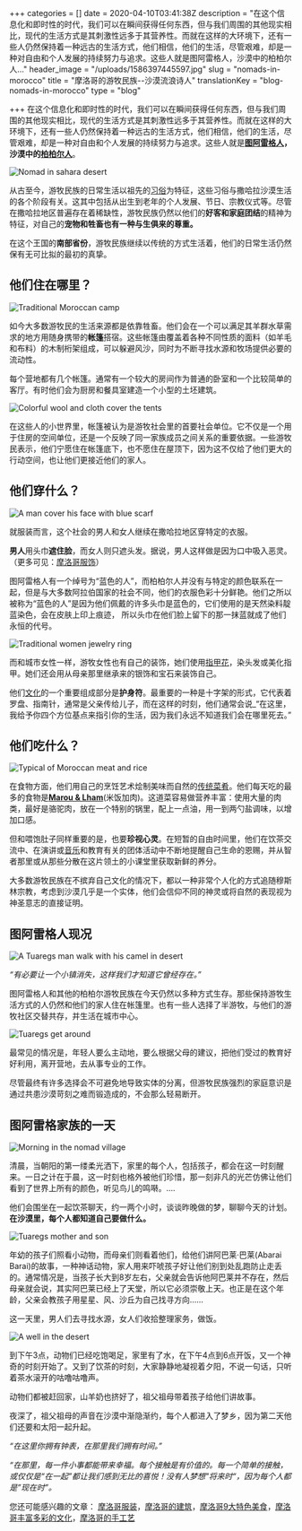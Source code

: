 +++
categories = []
date = 2020-04-10T03:41:38Z
description = "在这个信息化和即时性的时代，我们可以在瞬间获得任何东西，但与我们周围的其他现实相比，现代的生活方式是其刺激性远多于其营养性。而就在这样的大环境下，还有一些人仍然保持着一种远古的生活方式，他们相信，他们的生活，尽管艰难，却是一种对自由和个人发展的持续努力与追求。这些人就是图阿雷格人，沙漠中的柏柏尔人..."
header_image = "/uploads/1586397445597.jpg"
slug = "nomads-in-morocco"
title = "摩洛哥的游牧民族--沙漠流浪诗人"
translationKey = "blog-nomads-in-morocco"
type = "blog"

+++
在这个信息化和即时性的时代，我们可以在瞬间获得任何东西，但与我们周围的其他现实相比，现代的生活方式是其刺激性远多于其营养性。而就在这样的大环境下，还有一些人仍然保持着一种远古的生活方式，他们相信，他们的生活，尽管艰难，却是一种对自由和个人发展的持续努力与追求。这些人就是[**图阿雷格人**](/zh/blog/do-you-know-the-tuaregs-lords-of-the-desert/ "你知道沙漠领主 - 图阿格雷格人吗？")**，沙漠中的**[**柏柏尔人**](/zh/blog/what-do-you-know-about-the-berber-people/ "柏柏尔人")。

![Nomad in sahara desert](/uploads/1586397419960.jpg "Nomad in sahara desert")

从古至今，游牧民族的日常生活以祖先的[习俗](/zh/blog/customs-and-traditions-of-morocco/ "摩洛哥习俗与传统")为特征，这些习俗与撒哈拉沙漠生活的各个阶段有关。这其中包括从出生到老年的个人发展、节日、宗教仪式等。尽管在撒哈拉地区普遍存在着稀缺性，游牧民族仍然以他们的**好客和家庭团结**的精神为特征，对自己的**宠物和牲畜也有一种与生俱来的尊重。**

在这个王国的**南部省份**，游牧民族继续以传统的方式生活着，他们的日常生活仍然保有无可比拟的最初的真挚。

## **他们住在哪里？**

![Traditional Moroccan camp](/uploads/1586487406260.jpg "Traditional Moroccan camp")

如今大多数游牧民的生活来源都是依靠牲畜。他们会在一个可以满足其羊群水草需求的地方用随身携带的**帐篷**搭宿。这些帐篷由覆盖着各种不同性质的面料（如羊毛和布料）的木制桁架组成，可以躲避风沙，同时为不断寻找水源和牧场提供必要的流动性。

每个营地都有几个帐篷。通常有一个较大的房间作为普通的卧室和一个比较简单的客厅。有时他们会为厨房和餐具室建造一个小型的土坯建筑。

![Colorful wool and cloth cover the tents](/uploads/1586397577114.jpg "Colorful wool and cloth cover the tents")

在这些人的小世界里，帐篷被认为是游牧社会里的首要社会单位。它不仅是一个用于住房的空间单位，还是一个反映了同一家族成员之间关系的重要依据。一些游牧民表示，他们宁愿住在帐篷底下，也不愿住在屋顶下，因为这不仅给了他们更大的行动空间，也让他们更接近他们的家人。

## **他们穿什么？**

![A man cover his face with blue scarf ](/uploads/1586397938794.jpg "A man cover his face with blue scarf ")

就服装而言，这个社会的男人和女人继续在撒哈拉地区穿特定的衣服。

**男人**用头巾**遮住脸**，而女人则只遮头发。据说，男人这样做是因为口中吸入恶灵。（更多可见：[摩洛哥服饰](/zh/blog/moroccan-costumes/ "摩洛哥服饰")）

图阿雷格人有一个绰号为“蓝色的人”，而柏柏尔人并没有与特定的颜色联系在一起，但是与大多数阿拉伯国家的社会不同，他们的衣服色彩十分鲜艳。他们之所以被称为“蓝色的人”是因为他们佩戴的许多头巾是蓝色的，它们使用的是天然染料靛蓝染色，会在皮肤上印上痕迹， 所以头巾在他们脸上留下的那一抹蓝就成了他们永恒的代号。

![Traditional women jewelry ring](/uploads/1586407374045.jpg "Traditional women jewelry ring")

而和城市女性一样，游牧女性也有自己的装饰，她们使用[指甲花](/zh/blog/henna-tattoos/ "海娜纹身")，染头发或美化指甲。她们还会用从母亲那里继承来的银饰和宝石来装饰自己。

他们[文化](/zh/blog/henna-tattoos/ "摩洛哥丰富多彩的文化 ")的一个重要组成部分是**护身符**。最重要的一种是十字架的形式，它代表着罗盘、指南针，通常是父亲传给儿子，而在这样的时刻，他们通常会说_“在这里，我给予你四个方位基点来指引你的生活，因为我们永远不知道我们会在哪里死去。”

## **他们吃什么？**

![Typical of Moroccan meat and rice](/uploads/1586408592764.jpg "Typical of Moroccan meat and rice")

在食物方面，他们用自己的烹饪艺术烩制美味而自然的[传统菜肴](/zh/blog/9-typical-moroccan-foods/ "摩洛哥9大特色美食 ")。他们每天吃的最多的食物是[**Marou & Lham**](/zh/blog/the-four-bases-of-moroccan-cuisine-by-dada-aida/ "Marou & Lham")(米饭加肉)。这道菜容易做营养丰富：使用大量的肉类，最好是骆驼肉，放在一个特别的锅里，配上一点油，用一到两勺盐调味，以增加口感。

但和喂饱肚子同样重要的是，也要**珍视心灵**。在短暂的自由时间里，他们在饮茶交流中、在演讲或[音乐](/zh/blog/music-and-traditional-dances-from-morocco/ "摩洛哥音乐与舞蹈")和教育有关的团体活动中不断地提醒自己生命的恩赐，并从智者那里或从那些分散在这片领土的小课堂里获取新鲜的养分。

大多数游牧民族在不摈弃自己文化的情况下，都以一种非常个人化的方式追随穆斯林宗教，考虑到沙漠几乎是一个实体，他们会信仰不同的神灵或将自然的表现视为神圣意志的直接证明。

## **图阿雷格人现况**

![A Tuaregs man walk with his camel in desert](/uploads/1586398405708.jpg "A Tuaregs man walk with his camel in desert")

_“有必要让一个小镇消失，这样我们才知道它曾经存在。”_

图阿雷格人和其他的柏柏尔游牧民族在今天仍然以多种方式生存。那些保持游牧生活方式的人仍然和他们的家人住在帐篷里。也有一些人选择了半游牧，与他们的游牧社区交替共存，并生活在城市中心。

![Tuaregs get around](/uploads/1586397590961.jpg "Tuaregs get around")

最常见的情况是，年轻人要么主动地，要么根据父母的建议，把他们受过的教育好好利用，离开营地，去从事专业的工作。

尽管最终有许多选择会不可避免地导致实体的分离，但游牧民族强烈的家庭意识是通过共患沙漠苛刻之难而锻造成的，不会那么轻易断开。

## **图阿雷格家族的一天**

![Morning in the nomad village](/uploads/1586401224434.jpg "Morning in the nomad village")

清晨，当朝阳的第一缕柔光洒下，家里的每个人，包括孩子，都会在这一时刻醒来。一日之计在于晨，这一时刻也格外被他们珍惜，那一刻非凡的光芒仿佛让他们看到了世界上所有的颜色，听见鸟儿的鸣啭。….

他们会围坐在一起饮茶聊天，约一两个小时，谈谈昨晚做的梦，聊聊今天的计划。**在沙漠里，每个人都知道自己要做什么。**

![Tuaregs mother and son](/uploads/WechatIMG523.jpeg "Tuaregs mother and son")

年幼的孩子们照看小动物，而母亲们则看着他们，给他们讲阿巴莱·巴莱(Abarai Barai)的故事，一种神话动物，家人用来吓唬孩子好让他们别到处乱跑防止走丢的。通常情况是，当孩子长大到8岁左右，父亲就会告诉他阿巴莱并不存在，然后母亲就会说，其实阿巴莱已经上了天堂，所以它必须崇敬上天。也正是在这个年龄，父亲会教孩子用星星、风、沙丘为自己找寻方向……

这一天里，男人们去寻找水源，女人们收拾整理家务，做饭。

![A well in the desert](/uploads/1586397458887.jpg "A well in the desert")

到下午3点，动物们已经吃饱喝足，家里有了水，在下午4点到6点开饭，又一个神奇的时刻开始了。又到了饮茶的时刻，大家静静地凝视着夕阳，不说一句话，只听着茶水滚开的咕噜咕噜声。

动物们都被赶回家，山羊奶也挤好了，祖父祖母带着孩子给他们讲故事。

夜深了，祖父祖母的声音在沙漠中渐隐渐约，每个人都进入了梦乡，因为第二天他们还要和太阳一起升起。

_“在这里你拥有钟表，在那里我们拥有时间。”_

_“在那里，每一件小事都能带来幸福。每个接触是有价值的。每一个简单的接触，或仅仅是“在一起”都让我们感到无比的喜悦！没有人梦想"将来时“，因为每个人都是”现在时”。_

您还可能感兴趣的文章： [摩洛哥服装](/zh/blog/moroccan-costumes/ "摩洛哥服装")，[摩洛哥的建筑](/zh/blog/moroccan-architecture/ "摩洛哥的建筑")，[摩洛哥9大特色美食](/zh/blog/9-typical-moroccan-foods/ "摩洛哥9大特色美食")，[摩洛哥丰富多彩的文化](/zh/blog/culture-of-morocco/ "摩洛哥丰富多彩的文化 ")，[摩洛哥的手工艺](/zh/blog/crafts-of-morocco/ "摩洛哥的手工艺")
